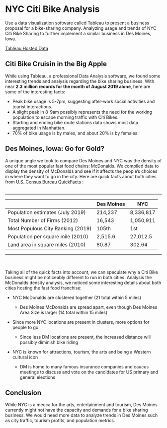# NYC Citi Bike Analysis
Use a data visualization software called Tableau to present a business proposal for a bike-sharing company. Analyzing usage and trends of NYC Citi Bike Sharing to further implement a similar business in Des Moines, Iowa. 

[Tableau Hosted Data](https://public.tableau.com/profile/sim.s5365#!/vizhome/shared/KH77JGYZS)

## Citi Bike Cruisin in the Big Apple 
While using Tableau, a professional Data Analysis software, we found some interesting trends and analysis regarding the bike sharing business. With near **2.3 million records for the month of August 2019 alone**, here are some of the interesting facts:

- Peak bike usage is 5-7pm, suggesting after-work social activities and tourist interactions. 
- A slight peak in 8-9am possibly represents the need for the working population to escape morning traffic with Citi Bikes.
- Starting and ending bike route stations data shows most data aggregated in Manhattan.
- 70% of bike usage is by males, and about 20% is by females.

## Des Moines, Iowa: Go for Gold?
A unique angle we took to compare Des Moines and NYC was the density of one of the most popular fast food chains: McDonalds. We compiled data to display the density of McDonalds and see if it affects the people’s choices in where they want to go in the city. Here are quick facts about both cities from [U.S. Census Bureau QuickFacts](https://www.census.gov/quickfacts/fact/table/US/PST045219) :
 <br></br>


***
| | Des Moines |  NYC  |
| ------------- | ------------- |-------|
| Population estimates (July 2019)  | 214,237    | 8,336,817 |
| Total Number of Firms (2012)      | 16,543     | 1,050,911 |
| Most Populous City Ranking  (2019)| 105th      | 1st       |
| Population per square mile (2010) | 2,515.6    | 27,012.5  |
| Land area in square miles (2010)  | 80.87      | 302.64    |
 
***
<br></br>
Taking all of the quick facts into account, we can speculate why a Citi Bike business might be noticeably different to run in both cities. Analysis the McDonalds density analysis, we noticed some interesting details about both cities hosting the fast food franchise:

- NYC McDonalds are clustered together (21 total within 5 miles)
    - Des Moines McDonalds are spread apart, even though Des Moines Area Size is larger (14 total within 15 miles) 

- Since more NYC locations are present in clusters, more options for people to go

    - Since less DM locations are present, the increased distance will possibly diminish bike riding 

- NYC is known for attractions, tourism, the arts and being a Western cultural icon
    - DM is home to many famous insurance companies and caucus meetings to discuss and vote on the candidates for US primary and general elections

## Conclusion
While NYC is a mecca for the arts, entertainment and tourism, Des Moines currently might not have the capacity and demands for a bike sharing business. We would need more data to analyze trends in Des Moines such as city traffic, tourism profits, and population metrics.   
